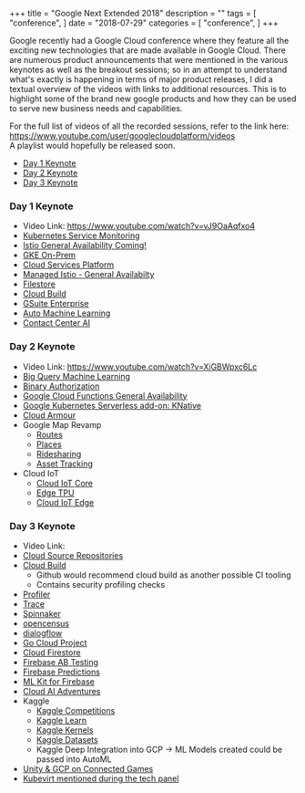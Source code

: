 +++
title = "Google Next Extended 2018"
description = ""
tags = [
    "conference",
]
date = "2018-07-29"
categories = [
    "conference",
]
+++

Google recently had a Google Cloud conference where they feature all the exciting new technologies that are made available in Google Cloud. There are numerous product announcements that were mentioned in the various keynotes as well as the breakout sessions; so in an attempt to understand what's exactly is happening in terms of major product releases, I did a textual overview of the videos with links to additional resources. This is to highlight some of the brand new google products and how they can be used to serve new business needs and capabilities.

For the full list of videos of all the recorded sessions, refer to the link here:  
https://www.youtube.com/user/googlecloudplatform/videos  
A playlist would hopefully be released soon.

- [Day 1 Keynote](#day-1-keynote)
- [Day 2 Keynote](#day-2-keynote)
- [Day 3 Keynote](#day-3-keynote)

### Day 1 Keynote

- Video Link: https://www.youtube.com/watch?v=vJ9OaAqfxo4
- [Kubernetes Service Monitoring](https://cloud.google.com/service-monitoring/)
- [Istio General Availability Coming!](https://istio.io/)
- [GKE On-Prem](https://cloud.google.com/gke-on-prem/)
- [Cloud Services Platform](https://cloudplatform.googleblog.com/2018/07/cloud-services-platform-bringing-the-best-of-the-cloud-to-you.html)
- [Managed Istio - General Availabilty](https://istio.io/docs/concepts/what-is-istio/overview/)
- [Filestore](https://cloud.google.com/firestore/)
- [Cloud Build](https://cloud.google.com/cloud-build/)
- [GSuite Enterprise](https://gsuite.google.com/pricing.html)
- [Auto Machine Learning](https://cloud.google.com/automl/)
- [Contact Center AI](https://cloud.google.com/solutions/contact-center/)

### Day 2 Keynote

- Video Link: https://www.youtube.com/watch?v=XiGBWpxc6Lc
- [Big Query Machine Learning](https://ai.googleblog.com/2018/07/machine-learning-in-google-bigquery.html)
- [Binary Authorization](https://cloud.google.com/binary-authorization/)
- [Google Cloud Functions General Availability](https://cloud.google.com/functions/docs/release-notes)
- [Google Kubernetes Serverless add-on: KNative](https://cloud.google.com/knative/)
- [Cloud Armour](https://cloud.google.com/armor/)
- Google Map Revamp
  - [Routes](https://cloud.google.com/maps-platform/routes/)
  - [Places](https://cloud.google.com/maps-platform/places/)
  - [Ridesharing](https://cloud.google.com/maps-platform/ridesharing/)
  - [Asset Tracking](https://cloud.google.com/maps-platform/asset-tracking/)
- Cloud IoT
  - [Cloud IoT Core](https://cloud.google.com/iot-core/)
  - [Edge TPU](https://cloud.google.com/edge-tpu/)
  - [Cloud IoT Edge](https://cloud.google.com/iot-edge/)

### Day 3 Keynote

- Video Link:
- [Cloud Source Repositories](https://cloud.google.com/source-repositories/)
- [Cloud Build](https://cloud.google.com/cloud-build/)
  - Github would recommend cloud build as another possible CI tooling
  - Contains security profiling checks
- [Profiler](https://cloud.google.com/profiler/)
- [Trace](https://cloud.google.com/trace/)
- [Spinnaker](https://www.spinnaker.io/)
- [opencensus](https://opencensus.io/)
- [dialogflow](https://dialogflow.com/)
- [Go Cloud Project](https://github.com/google/go-cloud)
- [Cloud Firestore](https://firebase.google.com/docs/firestore/)
- [Firebase AB Testing](https://firebase.google.com/docs/ab-testing/)
- [Firebase Predictions](https://firebase.google.com/docs/predictions/)
- [ML Kit for Firebase](https://firebase.google.com/products/ml-kit/)
- [Cloud AI Adventures](https://www.youtube.com/playlist?list=PLIivdWyY5sqJxnwJhe3etaK7utrBiPBQ2)
- Kaggle
  - [Kaggle Competitions](https://www.kaggle.com/competitions)
  - [Kaggle Learn](https://www.kaggle.com/learn/overview)
  - [Kaggle Kernels](https://www.kaggle.com/kernels)
  - [Kaggle Datasets](https://www.kaggle.com/datasets)
  - Kaggle Deep Integration into GCP -> ML Models created could be passed into AutoML
- [Unity & GCP on Connected Games](https://unity3d.com/connectedgames)
- [Kubevirt mentioned during the tech panel](http://kubevirt.io/)
